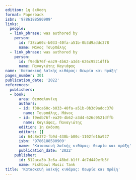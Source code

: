```yaml
---
edition: 1η έκδοση
format: Paperback
isbn: '9786188580909'
links:
  people:
  - link_phrase: was authored by
    person:
      id: f38ca60c-b033-40fa-a51b-0b3d9addc378
      name: Μάνος Τουρπάλης
  - link_phrase: was authored by
    person:
      id: f9edb76f-ea29-4b62-a3d4-626c9521dffb
      name: Παναγιώτης Καγιάφας
name: 'Κατασκευή λαϊκής κιθάρας: Θεωρία και πράξη'
pages_number: 301
publication_date: '2022'
references:
  publishers:
  - book:
      area: Θεσσαλονίκη
      authors:
      - id: f38ca60c-b033-40fa-a51b-0b3d9addc378
        name: Τουρπάλης, Μάνος
      - id: f9edb76f-ea29-4b62-a3d4-626c9521dffb
        name: Καγιάφας, Παναγιώτης
      edition: 1η έκδοση
      editors: []
      id: 64c8e372-fb9d-438b-b00c-1102fe16a927
      isbn: '9786188580909'
      name: 'Κατασκευή λαϊκής κιθάρας: Θεωρία και πράξη'
      publication_date: '2022'
    publisher:
      id: 512aca3b-3c6a-48bd-b1ff-4d7d449efb5f
      name: Fishbowl Music Tank
title: 'Κατασκευή λαϊκής κιθάρας: Θεωρία και πράξη'
---
```


